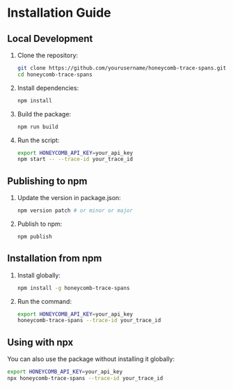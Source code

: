 # Installation Guide

## Local Development

1. Clone the repository:
   ```bash
   git clone https://github.com/yourusername/honeycomb-trace-spans.git
   cd honeycomb-trace-spans
   ```

2. Install dependencies:
   ```bash
   npm install
   ```

3. Build the package:
   ```bash
   npm run build
   ```

4. Run the script:
   ```bash
   export HONEYCOMB_API_KEY=your_api_key
   npm start -- --trace-id your_trace_id
   ```

## Publishing to npm

1. Update the version in package.json:
   ```bash
   npm version patch # or minor or major
   ```

2. Publish to npm:
   ```bash
   npm publish
   ```

## Installation from npm

1. Install globally:
   ```bash
   npm install -g honeycomb-trace-spans
   ```

2. Run the command:
   ```bash
   export HONEYCOMB_API_KEY=your_api_key
   honeycomb-trace-spans --trace-id your_trace_id
   ```

## Using with npx

You can also use the package without installing it globally:

```bash
export HONEYCOMB_API_KEY=your_api_key
npx honeycomb-trace-spans --trace-id your_trace_id
```

